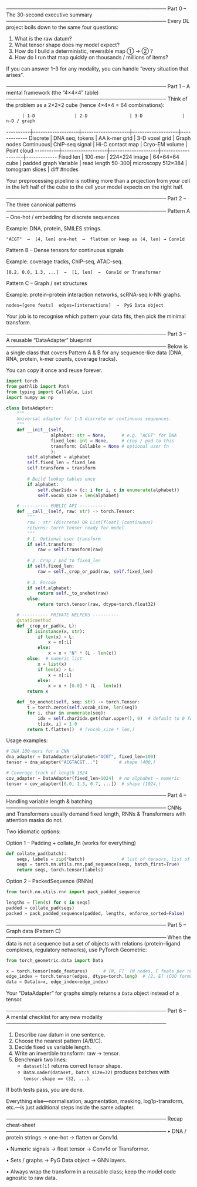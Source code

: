 ────────────────────────────────────────────
Part 0 – The 30-second executive summary
────────────────────────────────────────────
Every DL project boils down to the same four questions:

1. What is the raw datum?  
2. What tensor shape does my model expect?  
3. How do I build a deterministic, reversible map ① → ② ?  
4. How do I run that map quickly on thousands / millions of items?

If you can answer 1–3 for any modality, you can handle “every situation that arises”.

────────────────────────────────────────────
Part 1 – A mental framework (the “4×4×4” table)
────────────────────────────────────────────
Think of the problem as a 2×2×2 cube (hence 4×4×4 = 64 combinations):

          | 1-D               | 2-D                | 3-D               | n-D / graph

----------┼-------------------┼--------------------┼-------------------┼-------------
Discrete  | DNA seq, tokens   | AA k-mer grid      | 3-D voxel grid    | Graph nodes
Continuous| ChIP-seq signal   | Hi-C contact map   | Cryo-EM volume    | Point cloud
----------┼-------------------┼--------------------┼-------------------┼-------------
Fixed len | 100-mer           | 224×224 image      | 64×64×64 cube     | padded graph
Variable  | read length 50-300| microscopy 512×384 | tomogram slices   | diff #nodes

Your preprocessing pipeline is nothing more than a projection from your cell in the left half of the cube to the cell your model expects on the right half.

────────────────────────────────────────────
Part 2 – The three canonical patterns
────────────────────────────────────────────
Pattern A – One-hot / embedding for discrete sequences

Example: DNA, protein, SMILES strings.

```
"ACGT"  →  [4, len] one-hot  →  flatten or keep as (4, len) → Conv1d
```

Pattern B – Dense tensors for continuous signals

Example: coverage tracks, ChIP-seq, ATAC-seq.

```
[0.2, 0.0, 1.3, ...]  →  [1, len]  →  Conv1d or Transformer
```

Pattern C – Graph / set structures

Example: protein–protein interaction networks, scRNA-seq k-NN graphs.

```
nodes=[gene feats]  edges=[interactions]  →  PyG Data object
```

Your job is to recognise which pattern your data fits, then pick the minimal transform.

────────────────────────────────────────────
Part 3 – A reusable “DataAdapter” blueprint
────────────────────────────────────────────
Below is a single class that covers Pattern A & B for any sequence-like data (DNA, RNA, protein, k-mer counts, coverage tracks).

You can copy it once and reuse forever.

```python
import torch
from pathlib import Path
from typing import Callable, List
import numpy as np

class DataAdapter:
    """
    Universal adapter for 1-D discrete or continuous sequences.
    """
    def __init__(self,
                 alphabet: str = None,      # e.g. "ACGT" for DNA
                 fixed_len: int = None,     # crop / pad to this
                 transform: Callable = None # optional user fn
                 ):
        self.alphabet = alphabet
        self.fixed_len = fixed_len
        self.transform = transform
        
        # Build lookup tables once
        if alphabet:
            self.char2idx = {c: i for i, c in enumerate(alphabet)}
            self.vocab_size = len(alphabet)

    # ---------- PUBLIC API ----------
    def __call__(self, raw: str) -> torch.Tensor:
        """
        raw : str (discrete) OR List[float] (continuous)
        returns: torch tensor ready for model
        """
        # 1. Optional user transform
        if self.transform:
            raw = self.transform(raw)
        
        # 2. Crop / pad to fixed_len
        if self.fixed_len:
            raw = self._crop_or_pad(raw, self.fixed_len)
        
        # 3. Encode
        if self.alphabet:
            return self._to_onehot(raw)
        else:
            return torch.tensor(raw, dtype=torch.float32)

    # ---------- PRIVATE HELPERS ----------
    @staticmethod
    def _crop_or_pad(x, L):
        if isinstance(x, str):
            if len(x) > L:
                x = x[:L]
            else:
                x = x + "N" * (L - len(x))
        else:  # numeric list
            x = list(x)
            if len(x) > L:
                x = x[:L]
            else:
                x = x + [0.0] * (L - len(x))
        return x

    def _to_onehot(self, seq: str) -> torch.Tensor:
        t = torch.zeros(self.vocab_size, len(seq))
        for i, char in enumerate(seq):
            idx = self.char2idx.get(char.upper(), 0)  # default to 0 for 'N'
            t[idx, i] = 1.0
        return t.flatten()  # (vocab_size * len,)
```

Usage examples:

```python
# DNA 100-mers for a CNN
dna_adapter = DataAdapter(alphabet="ACGT", fixed_len=100)
tensor = dna_adapter("ACGTACGT...")        # shape (400,)

# Coverage track of length 1024
cov_adapter = DataAdapter(fixed_len=1024)  # no alphabet ⇒ numeric
tensor = cov_adapter([0.0, 1.3, 0.7, ...])  # shape (1024,)
```

────────────────────────────────────────────
Part 4 – Handling variable length & batching
────────────────────────────────────────────
CNNs and Transformers usually demand fixed length, RNNs & Transformers with attention masks do not.

Two idiomatic options:

Option 1 – Padding + collate_fn (works for everything)

```python
def collate_pad(batch):
    seqs, labels = zip(*batch)              # list of tensors, list of scalars
    seqs = torch.nn.utils.rnn.pad_sequence(seqs, batch_first=True)
    return seqs, torch.tensor(labels)
```

Option 2 – PackedSequence (RNNs)

```python
from torch.nn.utils.rnn import pack_padded_sequence

lengths = [len(s) for s in seqs]
padded = collate_pad(seqs)
packed = pack_padded_sequence(padded, lengths, enforce_sorted=False)
```

────────────────────────────────────────────
Part 5 – Graph data (Pattern C)
────────────────────────────────────────────
When the data is not a sequence but a set of objects with relations (protein–ligand complexes, regulatory networks), use PyTorch Geometric:

```python
from torch_geometric.data import Data

x = torch.tensor(node_features)      # [N, F]  (N nodes, F feats per node)
edge_index = torch.tensor(edges, dtype=torch.long)  # [2, E] (COO format)
data = Data(x=x, edge_index=edge_index)
```

Your “DataAdapter” for graphs simply returns a `Data` object instead of a tensor.

────────────────────────────────────────────
Part 6 – A mental checklist for any new modality
────────────────────────────────────────────
1. Describe raw datum in one sentence.  
2. Choose the nearest pattern (A/B/C).  
3. Decide fixed vs variable length.  
4. Write an invertible transform: raw → tensor.  
5. Benchmark two lines:  
   - `dataset[i]` returns correct tensor shape.  
   - `DataLoader(dataset, batch_size=32)` produces batches with `tensor.shape == (32, ...)`.

If both tests pass, you are done.

Everything else—normalisation, augmentation, masking, log1p-transform, etc.—is just additional steps inside the same adapter.

────────────────────────────────────────────
Recap cheat-sheet
────────────────────────────────────────────
• DNA / protein strings → one-hot → flatten or Conv1d.

• Numeric signals → float tensor → Conv1d or Transformer.

• Sets / graphs → PyG Data object → GNN layers.

• Always wrap the transform in a reusable class; keep the model code agnostic to raw data.
